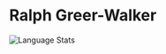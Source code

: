 # Ralph Greer-Walker

![Language Stats](https://github-readme-stats.vercel.app/api/top-langs/?username=gralp-1&theme=github_dark)
